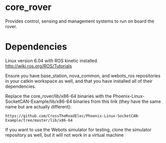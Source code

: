 # core_rover
Provides control, sensing and management systems to run on board the rover.

# Dependencies

Linux version 6.04 with ROS kinetic installed.
http://wiki.ros.org/ROS/Tutorials

Ensure you have base_station, nova_common, and webots_ros repositories in your catkin workspace as well, and that you have installed all of their dependencies.

Replace the core_rover/lib/x86-64 binaries with the Phoenix-Linux-SocketCAN-Example/lib/x86-64 binaries from this link (they have the same name but are actually different):
```
https://github.com/CrossTheRoadElec/Phoenix-Linux-SocketCAN-Example/tree/master/lib/x86-64
```

If you want to use the Webots simulator for testing, clone the simulator repository as well, but it will not work in a virtual machine
